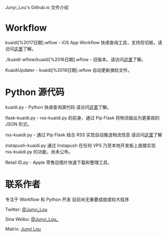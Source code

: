 Junyi_Lou's Github.io 文件介绍

Workflow
===========
kuaidi[%2017日期].wflow -  iOS App Workflow 快递查询工具，支持剪切板，请访问[这里](http://matrix.sspai.com/p/dbbb86a0 "Workflow + 快递 100 原来快递既能这么查，还能这么显示")了解。 

./kuaidi-wflow/kuaidi[%2016日期].wflow - 旧版本。请访问[这里](http://matrix.sspai.com/p/d384dd60 "Workflow 通知中心查快递 4")了解。 

KuaidiUpdater - kuaidi[%2016日期].wflow 自动更新旗标文件。

Python 源代码
===========
kuaidi.py - Python 快递查询源代码 请访问[这里](http://matrix.sspai.com/p/d006b320 "可能是最小的跨平台查快递工具")了解。

flask-kuaidi.py - rss-kuaidi.py 的前身，通过 Pip Flask 将物流输出为更美观的 JSON 形式。

rss-kuaidi.py - 通过 Pip Flask 结合 RSS 实现自动推送物流信息 请访问[这里](http://matrix.sspai.com/p/da505de0 "利用 Flask 和 VPS 搭建物流更新自动推送 RSS")了解

instapush-kuaidi.py 通过 Instapush 在任何 VPS 乃至本地开发板上直接实现 rss-kuaidi.py 的功能，尚未公布。

Retail ID.py - Apple 零售店图片快速下载和整理工具。

联系作者
=======
专注于 Workflow 和 Python 开发
目前尚无重要成就或较大程序

Twitter: [@Junyi_Lou](https://twitter.com/Junyi_Lou "@Junyi_Lou") 

Sina Weibo: [@Junyi_Lou_](https://weibo.com/n/Junyi_Lou_ "@Junyi_Lou_")

Matrix: [Junyi Lou](http://matrix.sspai.com/p/da7b1760 "Junyi Lou - Matrix")
